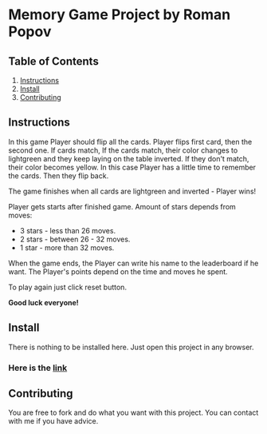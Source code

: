 
# Memory Game Project by Roman Popov


## Table of Contents

1. [Instructions](#instructions)
2. [Install](#install)
3. [Contributing](#contributing)


## Instructions

In this game Player should flip all the cards. Player flips first card, then the second one. If cards match, If the cards match, their color changes to lightgreen and they keep laying on the table inverted. If they don't match, their color becomes yellow. In this case Player has a little time to remember the cards. Then they flip back.

The game finishes when all cards are lightgreen and inverted - Player wins!

Player gets starts after finished game. Amount of stars depends from moves:
 * 3 stars - less than 26 moves.
 * 2 stars - between 26 - 32 moves.
 * 1 star - more than 32 moves.


When the game ends, the Player can write his name to the leaderboard if he want.
The Player's points depend on the time and moves he spent.


To play again just click reset button.

**Good luck everyone!**


## Install

There is nothing to be installed here. Just open this project in any browser.

### Here is the [link](https://roman-popov.github.io/memory-game-project/)


## Contributing

You are free to fork and do what you want with this project.
You can contact with me if you have advice.
